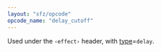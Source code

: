 ```yaml
---
layout: "sfz/opcode"
opcode_name: "delay_cutoff"
---
```

Used under the `‹effect›` header, with [type]=`delay`.

[type]: type#delay
